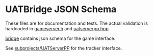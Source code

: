 # UATBridge JSON Schema

These files are for documentation and tests. The actual validation is hardcoded
in [gameserver.h](,,/src/gameserver.h)
and [uatserverpp.hpp](../subprojects/UATServerPP/include/uatserverpp.hpp)

[bridge](bridge) contains json schema for the game interface.

See [subprojects/UATServerPP](../subprojects/UATServerPP) for the tracker
interface.
